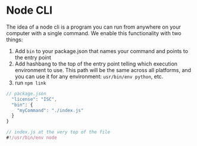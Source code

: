 # Node CLI

The idea of a node cli is a program you can run from anywhere on your computer with a single command. We enable this functionality with two things:

1. Add `bin` to your package.json that names your command and points to the entry point
2. Add hashbang to the top of the entry point telling which execution environment to use. This path will be the same across all platforms, and you can use it for any environment: `usr/bin/env python`, etc.
3. run `npm link`

```js
// package.json
  "license": "ISC",
  "bin": {
    "myCommand": "./index.js"
  }
}

// index.js at the very top of the file
#!/usr/bin/env node
```
